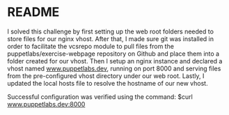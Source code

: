 # README #

I solved this challenge by first setting up the web root folders needed to
store files for our nginx vhost. After that, I made sure git was installed in
order to facilitate the vcsrepo module to pull files from the
puppetlabs/exercise-webpage repository on Github and place them into a folder
created for our vhost. Then I setup an nginx instance and declared a vhost
named www.puppetlabs.dev, running on port 8000 and serving files from the
pre-configured vhost directory under our web root. Lastly, I updated the local
hosts file to resolve the hostname of our new vhost.

Successful configuration was verified using the command:
$curl www.puppetlabs.dev:8000
